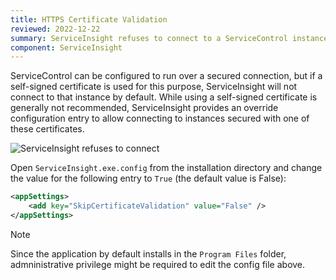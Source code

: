 ```yaml
---
title: HTTPS Certificate Validation
reviewed: 2022-12-22
summary: ServiceInsight refuses to connect to a ServiceControl instance running over HTTPS with a self-signed certificate.
component: ServiceInsight
---
```


ServiceControl can be configured to run over a secured connection, but if a self-signed certificate is used for this purpose, ServiceInsight will not connect to that instance by default. While using a self-signed certificate is generally not recommended, ServiceInsight provides an override configuration entry to allow connecting to instances secured with one of these certificates.

![ServiceInsight refuses to connect](./images/ssl-validation.png)

Open `ServiceInsight.exe.config` from the installation directory and change the value for the following entry to `True` (the default value is False):

```XML
<appSettings>
    <add key="SkipCertificateValidation" value="False" />
</appSettings>
```

> [!NOTE]
> Since the application by default installs in the `Program Files` folder, admninistrative privilege might be required to edit the config file above.

